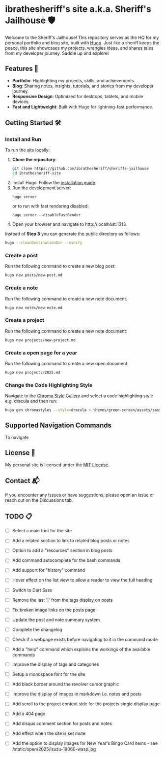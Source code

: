# ibrathesheriff's site a.k.a. Sheriff's Jailhouse 🛡️
Welcome to the Sheriff's Jailhouse! This repository serves as the HQ for my personal portfolio and blog site, built with [Hugo](https://gohugo.io). Just like a sheriff keeps the peace, this site showcases my projects, wrangles ideas, and shares tales from my developer journey. Saddle up and explore!

## Features 🚀
- **Portfolio**: Highlighting my projects, skills, and achievements.
- **Blog**: Sharing notes, insights, tutorials, and stories from my developer journey.
- **Responsive Design**: Optimized for desktops, tablets, and mobile devices.
- **Fast and Lightweight**: Built with Hugo for lightning-fast performance.

## Getting Started 🛠️

### Install and Run
To run the site locally:
1. **Clone the repository**:
    ```bash
    git clone https://github.com/ibrathesheriff/sheriffs-jailhouse
    cd ibrathesheriff-site
    ```
2. Install Hugo: Follow the [installation guide](https://gohugo.io/installation/).
3. Run the development server:
    ```
    hugo server
    ```
    or to run with fast rendering disabled:
    ```
    hugo server --disableFastRender
    ```
4. Open your browser and navigate to http://localhost:1313.

Instead of **Step 3** you can generate the public directory as follows:
```bash
hugo --cleanDestinationDir --minify
```

### Create a post
Run the following command to create a new blog post:
```bash
hugo new posts/new-post.md
```

### Create a note
Run the following command to create a new note document:
```bash
hugo new notes/new-note.md
```

### Create a project
Run the following command to create a new note document:
```bash
hugo new projects/new-project.md
```

### Create a open page for a year
Run the following command to create a new open document:
```bash
hugo new projects/2025.md
```

### Change the Code Highlighting Style
Navigate to the [Chroma Style Gallery](https://xyproto.github.io/splash/docs/all.html) and select a code highlighting style e.g. dracula and then run:
```bash
hugo gen chromastyles --style=dracula > themes/green-screen/assets/sass/components/_code_blocks.scss
```

## Supported Navigation Commands
To navigate 

## License 📜
My personal site is licensed under the [MIT License](https://mit-license.org/).

## Contact 📬
If you encounter any issues or have suggestions, please open an issue or reach out on the Discussions tab.

## TODO 📋
- [ ] Select a main font for the site
- [ ] Add a related section to link to related blog posts or notes
- [ ] Option to add a "resources" section in blog posts
- [ ] Add command autocomplete for the bash commands
- [ ] Add support for "history" command
- [ ] Hover effect on the list view to allow a reader to view the full heading
- [ ] Switch to Dart Sass
- [ ] Remove the last '|' from the tags display on posts
- [ ] Fix broken image links on the posts page
- [ ] Update the post and note summary system
- [ ] Complete the changelog
- [ ] Check if a webpage exists before navigating to it in the command mode
- [ ] Add a "help" command which explains the workings of the available commands
- [ ] Improve the display of tags and categories
- [ ] Setup a monospace font for the site
- [ ] Add black border around the revolver cursor graphic
- [ ] Improve the display of images in markdown i.e. notes and posts
- [ ] Add scroll to the project content side for the projects single display page
- [ ] Add a 404 page
- [ ] Add disqus comment section for posts and notes
- [ ] Add effect when the site is set mute
- [ ] Add the option to display images for New Year's Bingo Card items - see /static/open/2025/isuzu-19060-wasp.jpg

